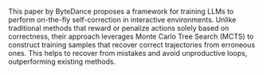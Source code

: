 This paper by ByteDance proposes a framework for training LLMs to perform on-the-fly self-correction in interactive environments. Unlike traditional methods that reward or penalize actions solely based on correctness, their approach leverages Monte Carlo Tree Search (MCTS) to construct training samples that recover correct trajectories from erroneous ones. This helps to recover from mistakes and avoid unproductive loops, outperforming existing methods.

